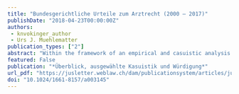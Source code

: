 ```yaml
---
title: "Bundesgerichtliche Urteile zum Arztrecht (2000 – 2017)"
publishDate: "2018-04-23T00:00:00Z"
authors:
 - knvokinger_author
 - Urs J. Muehlematter
publication_types: ["2"]
abstract: "Within the framework of an empirical and casuistic analysis of Federal Court decisions in medical law between 2000 and 2017, the goal was to describe tendencies and patterns of Federal Court decisions in medical law. Among other things, our results show that specialists in internal medicine, psychiatry, gynecology, obstetrics and surgery are more frequently involved in federal court proceedings. By contrast, pathologists, forensic specialists or (diagnostic) radiologists are rarely represented. This may be explained by the fact that the first group consists of more physicians than the other specialties. Furthermore, in the first group, either stronger action may be taken against the will of the patient (e.g. in the context of compulsory medication in psychiatry) or a possible breach of the duty of care is more obvious for the patient or his relatives or at least recognizable even without medical knowledge."
featured: False
publication: "*Überblick, ausgewählte Kasuistik und Würdigung*"
url_pdf: "https://jusletter.weblaw.ch/dam/publicationsystem/articles/jusletter/2018/933/empirische-analyse-b_c562a1a29b/Jusletter_empirische-analyse-b_c562a1a29b_de.pdf"
doi: "10.1024/1661-8157/a003145"
---
```

